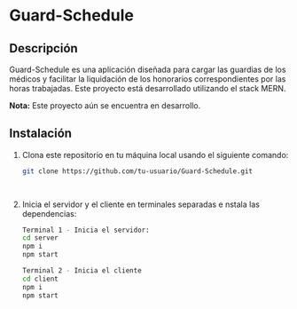 # Guard-Schedule

<!-- ![Guard-Schedule Logo](url_del_logo) --> <!-- Si tienes un logo, puedes proporcionar la URL aquí -->

## Descripción

Guard-Schedule es una aplicación diseñada para cargar las guardias de los médicos y facilitar la liquidación de los honorarios correspondientes por las horas trabajadas. Este proyecto está desarrollado utilizando el stack MERN.

**Nota:** Este proyecto aún se encuentra en desarrollo.

## Instalación

1. Clona este repositorio en tu máquina local usando el siguiente comando:

   ```bash
   git clone https://github.com/tu-usuario/Guard-Schedule.git

  
2. Inicia el servidor y el cliente en terminales separadas e nstala las dependencias:

    ```bash
    Terminal 1 - Inicia el servidor:
    cd server
    npm i
    npm start

    Terminal 2 - Inicia el cliente
    cd client
    npm i
    npm start
